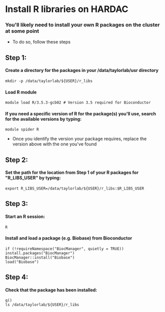 # Install R libraries on HARDAC

### You'll likely need to install your own R packages on the cluster at some point
- To do so, follow these steps
	
## Step 1:
#### Create a directory for the packages in your /data/taylorlab/usr directory
	mkdir -p /data/taylorlab/${USER}/r_libs
#### Load R module
	module load R/3.5.3-gcb02 # Version 3.5 required for Bioconductor
#### If you need a specific version of R for the package(s) you'll use, search for the available versions by typing:
	module spider R	
- Once you identify the version your package requires, replace the version above with the one you've found
	
## Step 2:
#### Set the path for the location from Step 1 of your R packages for "R_LIBS_USER" by typing:
	export R_LIBS_USER=/data/taylorlab/${USER}/r_libs:$R_LIBS_USER	

## Step 3:
#### Start an R session:
	R
#### Install and load a package (e.g. Biobase) from Bioconductor
	if (!requireNamespace("BiocManager", quietly = TRUE))
    install.packages("BiocManager")
	BiocManager::install("Biobase")
	load("Biobase")

## Step 4:
#### Check that the package has been installed:
	q()
	ls /data/taylorlab/${USER}/r_libs
